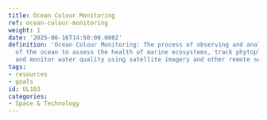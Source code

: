 ```yaml
---
title: Ocean Colour Monitoring
ref: ocean-colour-monitoring
weight: 1
date: '2025-06-16T14:50:00.000Z'
definition: 'Ocean Colour Monitoring: The process of observing and analyzing the color
  of the ocean to assess the health of marine ecosystems, track phytoplankton populations,
  and monitor water quality using satellite imagery and other remote sensing technologies.'
tags:
- resources
- goals
id: GL183
categories:
- Space & Technology
---
```


